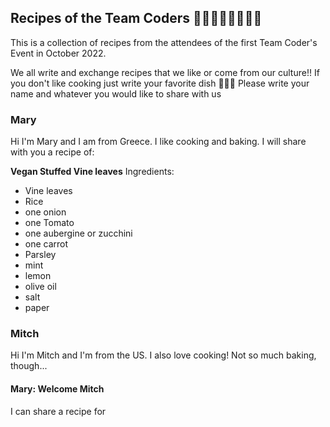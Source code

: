 ## Recipes of the Team Coders 👨🏻‍💻👩🏽‍💻👨‍💻
This is a collection of recipes from the attendees of the first Team Coder's Event in October 2022.

We all write and exchange recipes that we like or come from our culture!!
If you don't like cooking just write your favorite dish 🍟🍔🥦
Please write your name and whatever you would like to share with us

### Mary 
Hi I'm Mary and I am from Greece. I like cooking and baking.
I will share with you a recipe of:

 **Vegan Stuffed Vine leaves**
 Ingredients: 
 - Vine leaves 
 - Rice 
 - one onion 
 - one Tomato
 - one aubergine or zucchini 
 - one carrot
 - Parsley 
 - mint 
 - lemon
 - olive oil
 - salt 
 - paper

### Mitch
Hi I'm Mitch and I'm from the US. I also love cooking! Not so much baking, though... 
#### Mary: Welcome Mitch 
I can share a recipe for 





